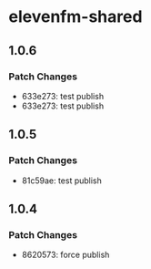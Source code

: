 # elevenfm-shared

## 1.0.6

### Patch Changes

- 633e273: test publish
- 633e273: test publish

## 1.0.5

### Patch Changes

- 81c59ae: test publish

## 1.0.4

### Patch Changes

- 8620573: force publish
